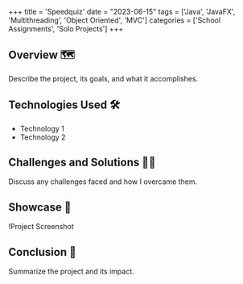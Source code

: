 +++
title = 'Speedquiz'
date = "2023-06-15"
tags = ['Java', 'JavaFX', 'Multithreading', 'Object Oriented', 'MVC']
categories = ['School Assignments', 'Solo Projects']
+++

## Overview 🗺️
Describe the project, its goals, and what it accomplishes.

## Technologies Used 🛠️
- Technology 1
- Technology 2

## Challenges and Solutions 🧗🏻
Discuss any challenges faced and how I overcame them.

## Showcase 📸
!Project Screenshot

## Conclusion 🏁
Summarize the project and its impact.
